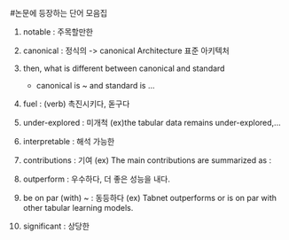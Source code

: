 #논문에 등장하는 단어 모음집

01. notable : 주목할만한
02. canonical : 정식의 -> canonical Architecture 표준 아키텍처
03. then, what is different between canonical and standard
    - canonical is ~ and standard is ...
   
04. fuel : (verb) 촉진시키다, 돋구다
05. under-explored : 미개척 (ex)the tabular data remains under-explored,...
06. interpretable : 해석 가능한
07. contributions : 기여 (ex) The main contributions are summarized as : 
08. outperform : 우수하다, 더 좋은 성능을 내다.
09. be on par (with) ~ : 동등하다 (ex) Tabnet outperforms or is on par with other tabular learning models.
10. significant : 상당한

